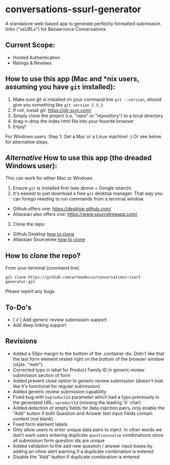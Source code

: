 # conversations-ssurl-generator
A standalone web-based app to generate perfectly formatted submission links ("ssURLs") for Bazaarvoice Conversations

## Current Scope:
- Hosted Authentication
- Ratings & Reviews

## How to use this app (Mac and *nix users, assuming you have `git` installed):
1. Make sure git is installed on your command line `git --version`, should give you something like `git version 2.5.3`
2. If not, install git: https://git-scm.com/
3. Simply clone the project (i.e. "repo" or "repository") to a local directory
4. drag-n-drop the index.html file into your favorite browser
5. Enjoy!

For Windows users. Step 1: Get a Mac or a Linux machine! :) Or see below for alternative steps.

## _Alternative_ How to use this app (the dreaded Windows user):
This can work for either Mac or Windows

1. Ensure `git` is installed first (see above + Google search)
2. It's easiest to just download a free `git` desktop manager. That way you can forego needing to run commands from a terminal window.
  - Github offers one: https://desktop.github.com/
  - Atlassian also offers one: https://www.sourcetreeapp.com/
3. Clone the repo:
  - Github Desktop [how to clone](https://help.github.com/desktop/guides/contributing/cloning-a-repository-from-github-desktop/#cloning-repositories)
  - Atlassian Sourcetree [how to clone](https://confluence.atlassian.com/bitbucket/clone-a-repository-223217891.html)

## How to clone the repo?
From your terminal (command line)
```
git clone https://github.com/arteedecco/conversations-ssurl-generator.git
```

Please report any bugs.

## To-Do's
- [ √ ] Add generic review submission support
- Add deep linking support

## Revisions
- Added a 50px margin to the bottom of the .container div. Didn't like that the last form element rested right on the bottom of the browser window (style. "meh").
- Corrected typo in label for Product Family ID in generic review submission section of form
- Added prevent close option to generic review submission (doesn't look like it's functional for regular submission)
- Added generic review submission capability
- Fixed bug with `bvproductId` parameter which had a typo previously in the generated URL: `vproductId` (missing the leading 'b' char)
- Added detection of empty fields for data injection pairs, only enable the "Add" button if both Question and Answer text input fields contain content (not blank)
- Fixed form element labels
- Only allow users to enter unique data pairs to inject. In other words we don't want users entering duplicate `question=value` combinations since all submission form quesiton ids are unique
- Added validation to the add new question / answer input boxes by adding an inline alert warning if a duplicate combination is entered
- Disable the "Add" button if duplicate combination is entered
